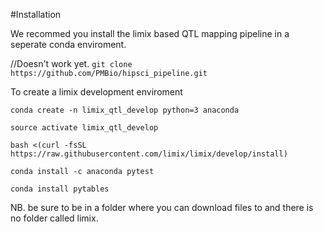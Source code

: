 #Installation

We recommed you install the limix based QTL mapping pipeline in a seperate conda enviroment.

//Doesn't work yet.
`git clone https://github.com/PMBio/hipsci_pipeline.git`


To create a limix development enviroment

`conda create -n limix_qtl_develop python=3 anaconda`

`source activate limix_qtl_develop`

`bash <(curl -fsSL https://raw.githubusercontent.com/limix/limix/develop/install)`

`conda install -c anaconda pytest`

`conda install pytables`


NB. be sure to be in a folder where you can download files to and there is no folder called limix.
